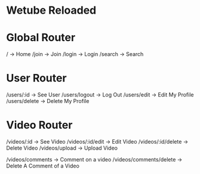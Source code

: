 # Wetube Reloaded


# Global Router
/ -> Home
/join -> Join
/login -> Login
/search -> Search


# User Router
/users/:id -> See User
/users/logout -> Log Out
/users/edit -> Edit My Profile
/users/delete -> Delete My Profile


# Video Router
/videos/:id -> See Video
/videos/:id/edit -> Edit Video
/videos/:id/delete -> Delete Video
/videos/upload -> Upload Video

/videos/comments -> Comment on a video
/videos/comments/delete -> Delete A Comment of a Video
